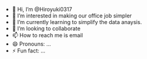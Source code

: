 - 👋 Hi, I’m @Hiroyuki0317
- 👀 I’m interested in making our office job simpler
- 🌱 I’m currently learning to simplify the data anaysis.
- 💞️ I’m looking to collaborate 
- 📫 How to reach me is email
- 😄 Pronouns: ...
- ⚡ Fun fact: ...

<!---
Hiroyuki0317/Hiroyuki0317 is a ✨ special ✨ repository because its `README.md` (this file) appears on your GitHub profile.
You can click the Preview link to take a look at your changes.
--->
